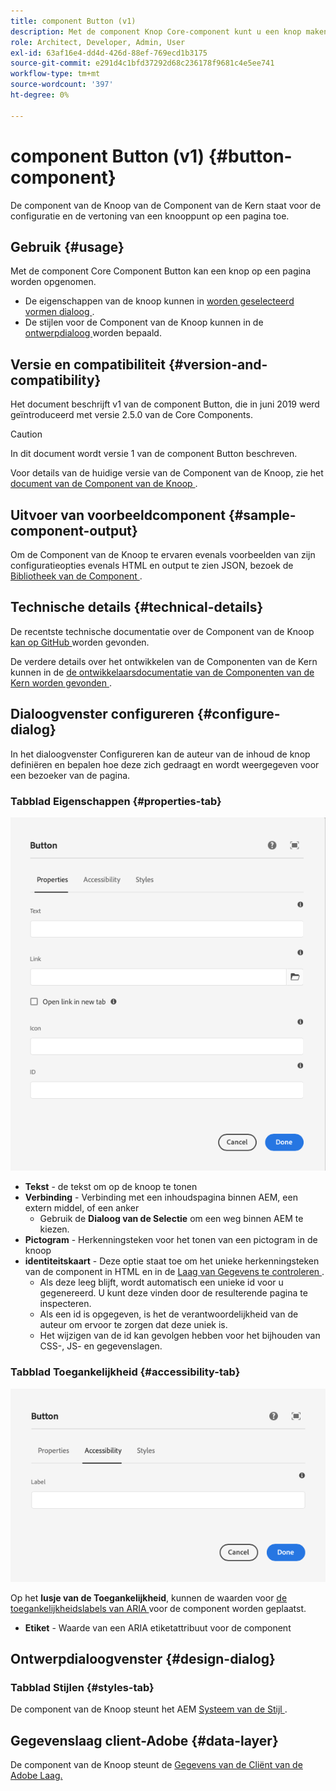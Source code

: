 ```yaml
---
title: component Button (v1)
description: Met de component Knop Core-component kunt u een knop maken en weergeven.
role: Architect, Developer, Admin, User
exl-id: 63af16e4-dd4d-426d-88ef-769ecd1b3175
source-git-commit: e291d4c1bfd37292d68c236178f9681c4e5ee741
workflow-type: tm+mt
source-wordcount: '397'
ht-degree: 0%

---
```


# component Button (v1) {#button-component}

De component van de Knoop van de Component van de Kern staat voor de configuratie en de vertoning van een knooppunt op een pagina toe.

## Gebruik {#usage}

Met de component Core Component Button kan een knop op een pagina worden opgenomen.

* De eigenschappen van de knoop kunnen in [ worden geselecteerd vormen dialoog ](#configure-dialog).
* De stijlen voor de Component van de Knoop kunnen in de [ ontwerpdialoog ](#design-dialog) worden bepaald.

## Versie en compatibiliteit {#version-and-compatibility}

Het document beschrijft v1 van de component Button, die in juni 2019 werd geïntroduceerd met versie 2.5.0 van de Core Components.

>[!CAUTION]
>
>In dit document wordt versie 1 van de component Button beschreven.
>
>Voor details van de huidige versie van de Component van de Knoop, zie het [ document van de Component van de Knoop ](/help/components/button.md).

## Uitvoer van voorbeeldcomponent {#sample-component-output}

Om de Component van de Knoop te ervaren evenals voorbeelden van zijn configuratieopties evenals HTML en output te zien JSON, bezoek de [ Bibliotheek van de Component ](https://adobe.com/go/aem_cmp_library_button).

## Technische details {#technical-details}

De recentste technische documentatie over de Component van de Knoop [ kan op GitHub ](https://adobe.com/go/aem_cmp_tech_button_v1) worden gevonden.

De verdere details over het ontwikkelen van de Componenten van de Kern kunnen in de [ de ontwikkelaarsdocumentatie van de Componenten van de Kern worden gevonden ](/help/developing/overview.md).

## Dialoogvenster configureren {#configure-dialog}

In het dialoogvenster Configureren kan de auteur van de inhoud de knop definiëren en bepalen hoe deze zich gedraagt en wordt weergegeven voor een bezoeker van de pagina.

### Tabblad Eigenschappen {#properties-tab}

![ het lusje van Eigenschappen van uitgeeft dialoog van de Component van de Knoop ](/help/assets/button-edit-properties.png)

* **Tekst** - de tekst om op de knoop te tonen
* **Verbinding** - Verbinding met een inhoudspagina binnen AEM, een extern middel, of een anker
   * Gebruik de **Dialoog van de Selectie** om een weg binnen AEM te kiezen.
* **Pictogram** - Herkenningsteken voor het tonen van een pictogram in de knoop
* **identiteitskaart** - Deze optie staat toe om het unieke herkenningsteken van de component in HTML en in de [ Laag van Gegevens te controleren ](/help/developing/data-layer/overview.md).
   * Als deze leeg blijft, wordt automatisch een unieke id voor u gegenereerd. U kunt deze vinden door de resulterende pagina te inspecteren.
   * Als een id is opgegeven, is het de verantwoordelijkheid van de auteur om ervoor te zorgen dat deze uniek is.
   * Het wijzigen van de id kan gevolgen hebben voor het bijhouden van CSS-, JS- en gegevenslagen.

### Tabblad Toegankelijkheid {#accessibility-tab}

![ Toegankelijkheid lusje van uitgeeft dialoog van de Component van de Knoop ](/help/assets/button-edit-accessibility.png)

Op het **lusje van de Toegankelijkheid**, kunnen de waarden voor [ de toegankelijkheidslabels van ARIA ](https://www.w3.org/WAI/standards-guidelines/aria/) voor de component worden geplaatst.

* **Etiket** - Waarde van een ARIA etiketattribuut voor de component

## Ontwerpdialoogvenster {#design-dialog}

### Tabblad Stijlen {#styles-tab}

De component van de Knoop steunt het AEM [ Systeem van de Stijl ](/help/get-started/authoring.md#component-styling).

## Gegevenslaag client-Adobe {#data-layer}

De component van de Knoop steunt de [ Gegevens van de Cliënt van de Adobe Laag.](/help/developing/data-layer/overview.md)
